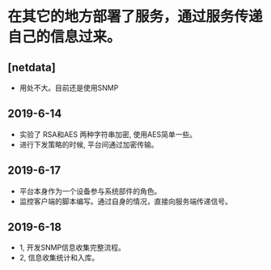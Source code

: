 # 在其它的地方部署了服务，通过服务传递自己的信息过来。


## [netdata]
- 用处不大。目前还是使用SNMP


## 2019-6-14
- 实验了 RSA和AES 两种字符串加密, 使用AES简单一些。
- 进行下发策略的时候, 平台间通过加密传输。

## 2019-6-17
- 平台本身作为一个设备参与系统部件的角色。
- 监控客户端的脚本编写。通过自身的情况，直接向服务端传递信号。

## 2019-6-18
- 1, 开发SNMP信息收集完整流程。
- 2, 信息收集统计和入库。
